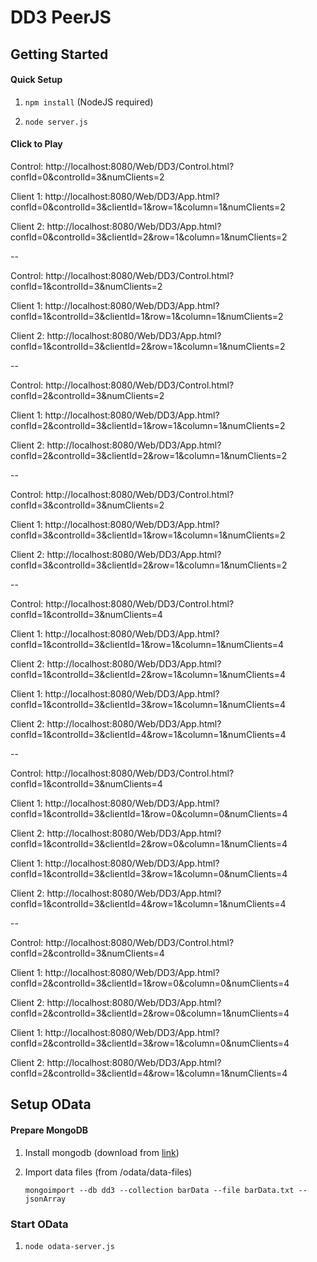 # DD3 PeerJS 

## Getting Started

#### Quick Setup

1. `npm install` (NodeJS required)

2. `node server.js`

#### Click to Play

Control: http://localhost:8080/Web/DD3/Control.html?confId=0&controlId=3&numClients=2 

Client 1: http://localhost:8080/Web/DD3/App.html?confId=0&controlId=3&clientId=1&row=1&column=1&numClients=2 

Client 2: http://localhost:8080/Web/DD3/App.html?confId=0&controlId=3&clientId=2&row=1&column=1&numClients=2

--

Control: http://localhost:8080/Web/DD3/Control.html?confId=1&controlId=3&numClients=2 

Client 1: http://localhost:8080/Web/DD3/App.html?confId=1&controlId=3&clientId=1&row=1&column=1&numClients=2 

Client 2: http://localhost:8080/Web/DD3/App.html?confId=1&controlId=3&clientId=2&row=1&column=1&numClients=2

--

Control: http://localhost:8080/Web/DD3/Control.html?confId=2&controlId=3&numClients=2 

Client 1: http://localhost:8080/Web/DD3/App.html?confId=2&controlId=3&clientId=1&row=1&column=1&numClients=2 

Client 2: http://localhost:8080/Web/DD3/App.html?confId=2&controlId=3&clientId=2&row=1&column=1&numClients=2

--

Control: http://localhost:8080/Web/DD3/Control.html?confId=3&controlId=3&numClients=2 

Client 1: http://localhost:8080/Web/DD3/App.html?confId=3&controlId=3&clientId=1&row=1&column=1&numClients=2 

Client 2: http://localhost:8080/Web/DD3/App.html?confId=3&controlId=3&clientId=2&row=1&column=1&numClients=2

--

Control: http://localhost:8080/Web/DD3/Control.html?confId=1&controlId=3&numClients=4

Client 1: http://localhost:8080/Web/DD3/App.html?confId=1&controlId=3&clientId=1&row=1&column=1&numClients=4

Client 2: http://localhost:8080/Web/DD3/App.html?confId=1&controlId=3&clientId=2&row=1&column=1&numClients=4

Client 1: http://localhost:8080/Web/DD3/App.html?confId=1&controlId=3&clientId=3&row=1&column=1&numClients=4

Client 2: http://localhost:8080/Web/DD3/App.html?confId=1&controlId=3&clientId=4&row=1&column=1&numClients=4

--

Control: http://localhost:8080/Web/DD3/Control.html?confId=1&controlId=3&numClients=4

Client 1: http://localhost:8080/Web/DD3/App.html?confId=1&controlId=3&clientId=1&row=0&column=0&numClients=4

Client 2: http://localhost:8080/Web/DD3/App.html?confId=1&controlId=3&clientId=2&row=0&column=1&numClients=4

Client 1: http://localhost:8080/Web/DD3/App.html?confId=1&controlId=3&clientId=3&row=1&column=0&numClients=4

Client 2: http://localhost:8080/Web/DD3/App.html?confId=1&controlId=3&clientId=4&row=1&column=1&numClients=4

--

Control: http://localhost:8080/Web/DD3/Control.html?confId=2&controlId=3&numClients=4

Client 1: http://localhost:8080/Web/DD3/App.html?confId=2&controlId=3&clientId=1&row=0&column=0&numClients=4

Client 2: http://localhost:8080/Web/DD3/App.html?confId=2&controlId=3&clientId=2&row=0&column=1&numClients=4

Client 1: http://localhost:8080/Web/DD3/App.html?confId=2&controlId=3&clientId=3&row=1&column=0&numClients=4

Client 2: http://localhost:8080/Web/DD3/App.html?confId=2&controlId=3&clientId=4&row=1&column=1&numClients=4

## Setup OData

#### Prepare MongoDB

1. Install mongodb (download from [link](https://www.mongodb.com/download-center#community))

2. Import data files (from /odata/data-files)
    
    `mongoimport --db dd3 --collection barData --file barData.txt --jsonArray`

### Start OData

1. `node odata-server.js`

